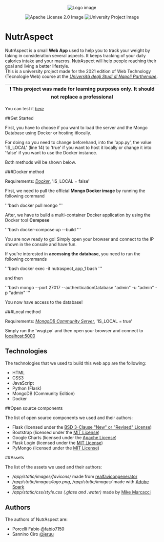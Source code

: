 <p align="center">
    <img src="https://github.com/jeruu/NutrAspect/blob/master/app/static/images/leaf.png?raw=true" alt="Logo image"/>
</p>

<p align="center">
    <img src="https://img.shields.io/badge/license-Apache%202-blue" alt="Apache License 2.0 Image"/>
    <img src="https://img.shields.io/badge/university project-red" alt="University Project Image"/>
</p>

# NutrAspect

NutrAspect is a small **Web App** used to help you to track your weight by taking in consideration several aspects.
It keeps tracking of your daily calories intake and your macros. NutrAspect will help people reaching their goal and 
living a better lifestyle.<br>
This is a university project made for the 2021 edition of Web Technology (Tecnologie Web) course at the
[*Università degli Studi di Napoli Parthenope*](https://github.com/uniparthenope).

| :exclamation:  This project was made for learning purposes only. It should not replace a professional |
|-------------------------------------------------------------------------------------------------------|

You can test it [*here*]()

##Get Started

First, you have to choose if you want to load the server and the Mongo Database using Docker or hosting itlocally.

For doing so you need to change beforehand, into the 'app.py', the value 'IS_LOCAL' (line 14) to 'true' if you want to host it
locally or change it into 'false' if you want to use the Docker instance.

Both methods will be shown below.

###Docker method

Requirements: [*Docker*](https://docs.docker.com/get-docker/), 'IS_LOCAL = false'

First, we need to pull the official **Mongo Docker image** by running the following command

'''bash
docker pull mongo
'''

After, we have to build a multi-container Docker application by using the Docker tool **Compose**

'''bash
docker-compose up --build
'''

You are now ready to go! Simply open your browser and connect to the IP shown in the console and have fun.

If you're interested in **accessing the database**, you need to run the following commands

'''bash
docker exec -it nutraspect_app_1 bash
'''

and then

'''bash
mongo --port 27017  --authenticationDatabase "admin" -u "admin" -p "admin"
'''

You now have access to the database!

###Local method

Requirements: [*MongoDB Community Server*](https://www.mongodb.com/try/download/community), 'IS_LOCAL = true'

Simply run the 'wsgi.py' and then open your browser and connect to [localhost:5000](http://localhost:5000)

## Technologies

The technologies that we used to build this web app are the following:

- HTML
- CSS3
- JavaScript
- Python (Flask)
- MongoDB (Community Edition)
- Docker

##Open source components

The list of open source components we used and their authors:

- Flask (licensed under the [BSD 3-Clause "New" or "Revised" License](https://github.com/pallets/flask/blob/main/LICENSE.rst))
- Bootstrap (licensed under the [MIT License](https://github.com/twbs/bootstrap/blob/main/LICENSE))
- Google Charts (licensed under the [Apache License](https://github.com/GoogleWebComponents/google-chart/blob/master/LICENSE))
- Flask Login (licensed under the [MIT License](https://github.com/maxcountryman/flask-login/blob/main/LICENSE))
- PyMongo (licensed under the [MIT License](https://github.com/mongodb/mongo-python-driver/blob/master/LICENSE))

##Assets

The list of the assets we used and their authors:

- */app/static/images/favicons/* made from [realfavicongenerator](https://realfavicongenerator.net/)
- */app/static/images/logo.png, /app/static/images/* made with [Adobe Spark](https://spark.adobe.com/it-IT/sp/)
- */app/static/css/style.css (.glass and .water)* made by [Mike Marcacci](http://jsfiddle.net/mike_marcacci/XztTN/)

## Authors

The authors of NutrAspect are:

- Porcelli Fabio [@fabio7150](https://github.com/fabio7150)
- Sannino Ciro [@jeruu](https://github.com/jeruu?tab=repositories)

